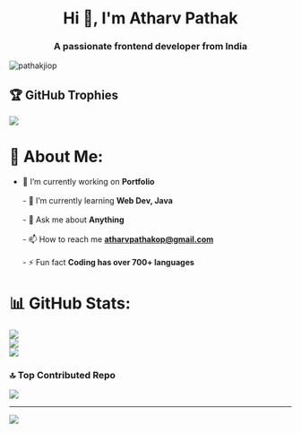<h1 align="center">Hi 👋, I'm Atharv Pathak</h1>
<h3 align="center">A passionate frontend developer from India</h3>

<p align="left"> <img src="https://komarev.com/ghpvc/?username=pathakjiop&label=Profile%20views&color=0e75b6&style=flat" alt="pathakjiop" /> </p>

## 🏆 GitHub Trophies
![](https://github-profile-trophy.vercel.app/?username=pathakjiop&theme=radical&no-frame=false&no-bg=true&margin-w=4)


# 💫 About Me:
- 🔭 I’m currently working on **Portfolio**<br><br>- 🌱 I’m currently learning **Web Dev, Java**<br><br>- 💬 Ask me about **Anything**<br><br>- 📫 How to reach me **atharvpathakop@gmail.com**<br><br>- ⚡ Fun fact **Coding has over 700+ languages**<br>


# 📊 GitHub Stats:
![](https://github-readme-stats.vercel.app/api?username=pathakjiop&theme=dark&hide_border=false&include_all_commits=false&count_private=false)<br/>
![](https://github-readme-streak-stats.herokuapp.com/?user=pathakjiop&theme=dark&hide_border=false)<br/>
![](https://github-readme-stats.vercel.app/api/top-langs/?username=pathakjiop&theme=dark&hide_border=false&include_all_commits=false&count_private=false&layout=compact)

### 🔝 Top Contributed Repo
![](https://github-contributor-stats.vercel.app/api?username=pathakjiop&limit=5&theme=dark&combine_all_yearly_contributions=true)

---
[![](https://visitcount.itsvg.in/api?id=pathakjiop&icon=0&color=0)](https://visitcount.itsvg.in)

<!-- Proudly created with GPRM ( https://gprm.itsvg.in ) -->
